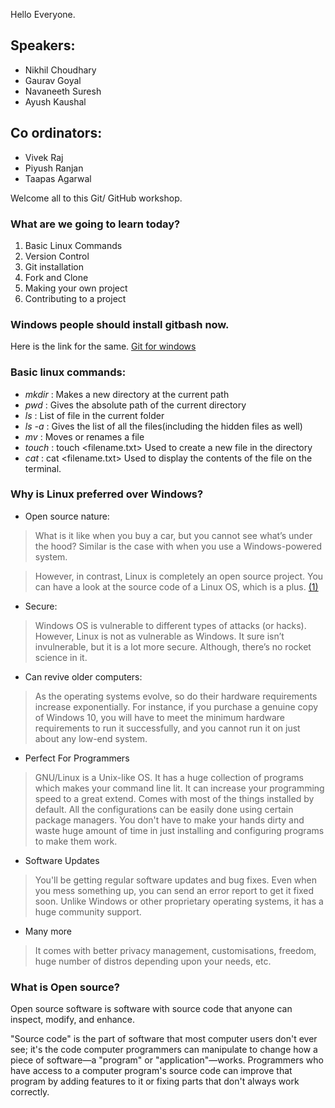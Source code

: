 Hello Everyone.

## Speakers: 

* Nikhil Choudhary
* Gaurav Goyal
* Navaneeth Suresh 
* Ayush Kaushal

## Co ordinators:

* Vivek Raj
* Piyush Ranjan
* Taapas Agarwal



Welcome all to this Git/ GitHub workshop.


### What are we going to learn today?

1. Basic Linux Commands
2. Version Control
3. Git installation
4. Fork and Clone
5. Making your own project
6. Contributing to a project


### Windows people should install gitbash now.

Here is the link for the same.  [Git for windows]( https://github.com/…/v2.19.0.windows.1/Git-2.19.0-32-bit.exe)


### Basic linux commands:

* *mkdir* : Makes a new directory at the current path
* *pwd* : Gives the absolute path of the current directory
* *ls* : List of file in the current folder
* *ls -a* : Gives the list of all the files(including the hidden files as well)
* *mv* : Moves or renames a file
* *touch* : touch <filename.txt>  Used to create a new file in the directory
* *cat* : cat <filename.txt> Used to display the contents of the file on the terminal.


### Why is Linux preferred over Windows?

* Open source nature:
> What is it like when you buy a car, but you cannot see what’s under the hood? Similar is the case with when you use a Windows-powered system.

> However, in contrast, Linux is completely an open source project. You can have a look at the source code of a Linux OS, which is a plus.
[(1)](https://i.imgur.com/tJ2JEVb.jpg)

* Secure:
> Windows OS is vulnerable to different types of attacks (or hacks). However, Linux is not as vulnerable as Windows. It sure isn’t invulnerable, but it is a lot more secure. Although, there’s no rocket science in it.

* Can revive older computers:
> As the operating systems evolve, so do their hardware requirements increase exponentially. For instance, if you purchase a genuine copy of Windows 10, you will have to meet the minimum hardware requirements to run it successfully, and you cannot run it on just about any low-end system.

* Perfect For Programmers
> GNU/Linux is a Unix-like OS. It has a huge collection of programs which makes your command line lit. It can increase your programming speed to a great extend. Comes with most of the things installed by default. All the configurations can be easily done using certain package managers. You don't have to make your hands dirty and waste huge amount of time in just installing and configuring programs to make them work.

* Software Updates
> You'll be getting regular software updates and bug fixes. Even when you mess something up, you can send an error report to get it fixed soon. Unlike Windows or other proprietary operating systems, it has a huge community support.

* Many more
> It comes with better privacy management, customisations, freedom, huge number of distros depending upon your needs, etc.

### What is Open source?

Open source software is software with source code that anyone can inspect, modify, and enhance.

"Source code" is the part of software that most computer users don't ever see; it's the code computer programmers can manipulate to change how a piece of software—a "program" or "application"—works. Programmers who have access to a computer program's source code can improve that program by adding features to it or fixing parts that don't always work correctly.
